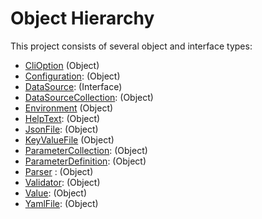 Object Hierarchy
================

This project consists of several object and interface types:
* [CliOption](./objects/CliOption.md) (Object)
* [Configuration](./objects/Configuration.md): (Object)
* [DataSource](interfaces/DataSource.md): (Interface)
* [DataSourceCollection](./objects/DataSourceCollection.md): (Object)
* [Environment](./objects/Environment.md) (Object)
* [HelpText](./objects/HelpText.md): (Object)
* [JsonFile](./objects/JsonFile.md): (Object)
* [KeyValueFile](./objects/KeyValueFile.md) (Object)
* [ParameterCollection](./objects/ParameterCollection.md): (Object)
* [ParameterDefinition](./objects/ParameterDefinition.md): (Object)
* [Parser](./objects/Parser.md) : (Object)
* [Validator](./objects/Validator.md): (Object)
* [Value](./objects/Value.md): (Object)
* [YamlFile](./objects/YamlFile.md): (Object)
